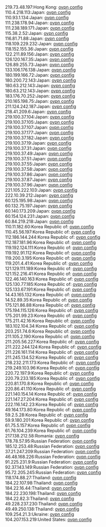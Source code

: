 219.73.48.197:Hong Kong: [ovpn config](vpn/219_73_48_197.ovpn)  
110.4.218.113:Japan: [ovpn config](vpn/110_4_218_113.ovpn)  
110.93.1.134:Japan: [ovpn config](vpn/110_93_1_134.ovpn)  
111.238.178.94:Japan: [ovpn config](vpn/111_238_178_94.ovpn)  
111.238.189.171:Japan: [ovpn config](vpn/111_238_189_171.ovpn)  
115.38.2.52:Japan: [ovpn config](vpn/115_38_2_52.ovpn)  
116.81.71.88:Japan: [ovpn config](vpn/116_81_71_88.ovpn)  
118.109.229.232:Japan: [ovpn config](vpn/118_109_229_232.ovpn)  
118.152.155.36:Japan: [ovpn config](vpn/118_152_155_36.ovpn)  
122.211.89.156:Japan: [ovpn config](vpn/122_211_89_156.ovpn)  
126.120.167.35:Japan: [ovpn config](vpn/126_120_167_35.ovpn)  
126.89.255.73:Japan: [ovpn config](vpn/126_89_255_73.ovpn)  
133.106.176.138:Japan: [ovpn config](vpn/133_106_176_138.ovpn)  
180.199.166.72:Japan: [ovpn config](vpn/180_199_166_72.ovpn)  
180.200.72.143:Japan: [ovpn config](vpn/180_200_72_143.ovpn)  
180.63.212.143:Japan: [ovpn config](vpn/180_63_212_143.ovpn)  
180.63.212.143:Japan: [ovpn config](vpn/180_63_212_143.ovpn)  
183.176.70.252:Japan: [ovpn config](vpn/183_176_70_252.ovpn)  
210.165.198.75:Japan: [ovpn config](vpn/210_165_198_75.ovpn)  
211.124.242.187:Japan: [ovpn config](vpn/211_124_242_187.ovpn)  
218.41.209.6:Japan: [ovpn config](vpn/218_41_209_6.ovpn)  
219.100.37.104:Japan: [ovpn config](vpn/219_100_37_104.ovpn)  
219.100.37.105:Japan: [ovpn config](vpn/219_100_37_105.ovpn)  
219.100.37.107:Japan: [ovpn config](vpn/219_100_37_107.ovpn)  
219.100.37.177:Japan: [ovpn config](vpn/219_100_37_177.ovpn)  
219.100.37.182:Japan: [ovpn config](vpn/219_100_37_182.ovpn)  
219.100.37.19:Japan: [ovpn config](vpn/219_100_37_19.ovpn)  
219.100.37.31:Japan: [ovpn config](vpn/219_100_37_31.ovpn)  
219.100.37.49:Japan: [ovpn config](vpn/219_100_37_49.ovpn)  
219.100.37.51:Japan: [ovpn config](vpn/219_100_37_51.ovpn)  
219.100.37.55:Japan: [ovpn config](vpn/219_100_37_55.ovpn)  
219.100.37.58:Japan: [ovpn config](vpn/219_100_37_58.ovpn)  
219.100.37.86:Japan: [ovpn config](vpn/219_100_37_86.ovpn)  
219.100.37.87:Japan: [ovpn config](vpn/219_100_37_87.ovpn)  
219.100.37.96:Japan: [ovpn config](vpn/219_100_37_96.ovpn)  
221.105.222.103:Japan: [ovpn config](vpn/221_105_222_103.ovpn)  
222.10.39.212:Japan: [ovpn config](vpn/222_10_39_212.ovpn)  
60.125.195.98:Japan: [ovpn config](vpn/60_125_195_98.ovpn)  
60.132.75.197:Japan: [ovpn config](vpn/60_132_75_197.ovpn)  
60.140.173.209:Japan: [ovpn config](vpn/60_140_173_209.ovpn)  
60.154.124.231:Japan: [ovpn config](vpn/60_154_124_231.ovpn)  
60.84.219.218:Japan: [ovpn config](vpn/60_84_219_218.ovpn)  
110.11.182.60:Korea Republic of: [ovpn config](vpn/110_11_182_60.ovpn)  
110.45.56.197:Korea Republic of: [ovpn config](vpn/110_45_56_197.ovpn)  
112.186.144.244:Korea Republic of: [ovpn config](vpn/112_186_144_244.ovpn)  
112.187.181.96:Korea Republic of: [ovpn config](vpn/112_187_181_96.ovpn)  
119.192.124.111:Korea Republic of: [ovpn config](vpn/119_192_124_111.ovpn)  
119.192.91.112:Korea Republic of: [ovpn config](vpn/119_192_91_112.ovpn)  
119.200.3.195:Korea Republic of: [ovpn config](vpn/119_200_3_195.ovpn)  
119.201.4.41:Korea Republic of: [ovpn config](vpn/119_201_4_41.ovpn)  
121.129.111.189:Korea Republic of: [ovpn config](vpn/121_129_111_189.ovpn)  
121.152.216.41:Korea Republic of: [ovpn config](vpn/121_152_216_41.ovpn)  
122.46.140.163:Korea Republic of: [ovpn config](vpn/122_46_140_163.ovpn)  
125.130.77.185:Korea Republic of: [ovpn config](vpn/125_130_77_185.ovpn)  
125.133.67.191:Korea Republic of: [ovpn config](vpn/125_133_67_191.ovpn)  
14.43.165.132:Korea Republic of: [ovpn config](vpn/14_43_165_132.ovpn)  
14.52.89.35:Korea Republic of: [ovpn config](vpn/14_52_89_35.ovpn)  
175.121.86.88:Korea Republic of: [ovpn config](vpn/175_121_86_88.ovpn)  
175.194.115.126:Korea Republic of: [ovpn config](vpn/175_194_115_126.ovpn)  
175.201.99.23:Korea Republic of: [ovpn config](vpn/175_201_99_23.ovpn)  
175.211.42.16:Korea Republic of: [ovpn config](vpn/175_211_42_16.ovpn)  
183.102.104.34:Korea Republic of: [ovpn config](vpn/183_102_104_34.ovpn)  
203.251.74.6:Korea Republic of: [ovpn config](vpn/203_251_74_6.ovpn)  
211.105.2.190:Korea Republic of: [ovpn config](vpn/211_105_2_190.ovpn)  
211.205.56.227:Korea Republic of: [ovpn config](vpn/211_205_56_227.ovpn)  
211.222.244.124:Korea Republic of: [ovpn config](vpn/211_222_244_124.ovpn)  
211.226.161.114:Korea Republic of: [ovpn config](vpn/211_226_161_114.ovpn)  
211.245.134.52:Korea Republic of: [ovpn config](vpn/211_245_134_52.ovpn)  
218.232.211.173:Korea Republic of: [ovpn config](vpn/218_232_211_173.ovpn)  
219.249.103.96:Korea Republic of: [ovpn config](vpn/219_249_103_96.ovpn)  
220.72.197.9:Korea Republic of: [ovpn config](vpn/220_72_197_9.ovpn)  
220.79.233.185:Korea Republic of: [ovpn config](vpn/220_79_233_185.ovpn)  
220.81.170.8:Korea Republic of: [ovpn config](vpn/220_81_170_8.ovpn)  
220.86.41.110:Korea Republic of: [ovpn config](vpn/220_86_41_110.ovpn)  
221.140.154.14:Korea Republic of: [ovpn config](vpn/221_140_154_14.ovpn)  
221.147.27.204:Korea Republic of: [ovpn config](vpn/221_147_27_204.ovpn)  
222.116.142.23:Korea Republic of: [ovpn config](vpn/222_116_142_23.ovpn)  
49.164.173.80:Korea Republic of: [ovpn config](vpn/49_164_173_80.ovpn)  
59.2.5.28:Korea Republic of: [ovpn config](vpn/59_2_5_28.ovpn)  
59.9.180.201:Korea Republic of: [ovpn config](vpn/59_9_180_201.ovpn)  
61.75.5.157:Korea Republic of: [ovpn config](vpn/61_75_5_157.ovpn)  
61.76.104.239:Korea Republic of: [ovpn config](vpn/61_76_104_239.ovpn)  
217.138.212.58:Romania: [ovpn config](vpn/217_138_212_58.ovpn)  
178.78.57.95:Russian Federation: [ovpn config](vpn/178_78_57_95.ovpn)  
185.12.253.48:Russian Federation: [ovpn config](vpn/185_12_253_48.ovpn)  
37.21.247.209:Russian Federation: [ovpn config](vpn/37_21_247_209.ovpn)  
46.48.168.226:Russian Federation: [ovpn config](vpn/46_48_168_226.ovpn)  
91.225.231.9:Russian Federation: [ovpn config](vpn/91_225_231_9.ovpn)  
92.37.143.149:Russian Federation: [ovpn config](vpn/92_37_143_149.ovpn)  
95.72.205.245:Russian Federation: [ovpn config](vpn/95_72_205_245.ovpn)  
118.174.88.27:Thailand: [ovpn config](vpn/118_174_88_27.ovpn)  
184.22.107.98:Thailand: [ovpn config](vpn/184_22_107_98.ovpn)  
184.22.16.44:Thailand: [ovpn config](vpn/184_22_16_44.ovpn)  
184.22.230.198:Thailand: [ovpn config](vpn/184_22_230_198.ovpn)  
184.22.82.3:Thailand: [ovpn config](vpn/184_22_82_3.ovpn)  
49.228.237.230:Thailand: [ovpn config](vpn/49_228_237_230.ovpn)  
49.49.250.138:Thailand: [ovpn config](vpn/49_49_250_138.ovpn)  
109.254.21.3:Ukraine: [ovpn config](vpn/109_254_21_3.ovpn)  
104.207.153.219:United States: [ovpn config](vpn/104_207_153_219.ovpn)  
